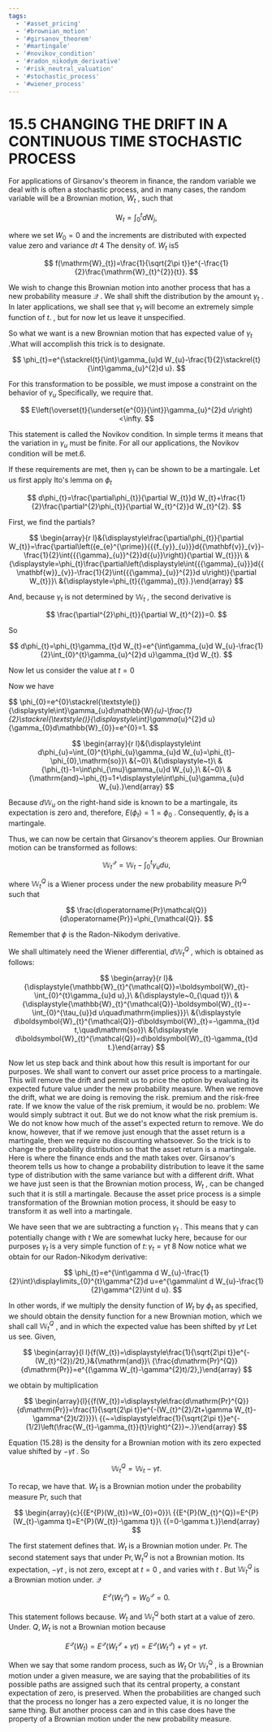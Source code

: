 ```yaml
---
tags:
  - '#asset_pricing'
  - '#brownian_motion'
  - '#girsanov_theorem'
  - '#martingale'
  - '#novikov_condition'
  - '#radon_nikodym_derivative'
  - '#risk_neutral_valuation'
  - '#stochastic_process'
  - '#wiener_process'
---
```

# 15.5 CHANGING THE DRIFT IN A CONTINUOUS TIME STOCHASTIC PROCESS

For applications of Girsanov's theorem in finance, the random variable we deal with is often a stochastic process, and in many cases, the random variable will be a Brownian motion, $\mathbf{}\mathbf{}{W}_{t}$ , such that

$$
\mathrm{W}_{t}=\int_{0}^{t}d\mathrm{W}_{j},
$$

where we set $W_{0}=0$ and the increments are distributed with expected value zero and variance $d t$ 4 The density of. $\mathbf{}\mathbf{}{W}_{t}$ is5

$$
f(\mathrm{W}_{t})=\frac{1}{\sqrt{2\pi t}}e^{-\frac{1}{2}\frac{\mathrm{W}_{t}^{2}}{t}}.
$$

We wish to change this Brownian motion into another process that has a new probability measure $\mathcal{Q}$ . We shall shift the distribution by the amount $\gamma_{t}$ . In later applications, we shall see that $\gamma_{t}$ will become an extremely simple function of $t.$ , but for now let us leave it unspecified.

So what we want is a new Brownian motion that has expected value of $\gamma_{t}$ .What will accomplish this trick is to designate.

$$
\phi_{t}=e^{\stackrel{t}{\int}\gamma_{u}d W_{u}-\frac{1}{2}\stackrel{t}{\int}\gamma_{u}^{2}d u}.
$$

For this transformation to be possible, we must impose a constraint on the behavior of $\gamma_{u}$ Specifically, we require that.

$$
E\left(\overset{t}{\underset{e^{0}}{\int}}\gamma_{u}^{2}d u\right)<\infty.
$$

This statement is called the Novikov condition. In simple terms it means that the variation in $\gamma_{u}$ must be finite. For all our applications, the Novikov condition will be met.6.

If these requirements are met, then $\gamma_{t}$ can be shown to be a martingale. Let us first apply Ito's lemma on $\phi_{t}$

$$
d\phi_{t}=\frac{\partial\phi_{t}}{\partial W_{t}}d W_{t}+\frac{1}{2}\frac{\partial^{2}\phi_{t}}{\partial W_{t}^{2}}d W_{t}^{2}.
$$

First, we find the partials?

$$
\begin{array}{r l}&{\displaystyle\frac{\partial\phi_{t}}{\partial W_{t}}=\frac{\partial\left({e_{e}^{\prime}}{{{f_{y}}_{u}}}d{{\mathbf{v}}_{v}}-\frac{1}{2}\int{{{\gamma}_{u}}^{2}}d{{u}}\right)}{\partial W_{t}}}\ &{\displaystyle=\phi_{t}\frac{\partial\left(\displaystyle\int{{{\gamma}_{u}}}d{{\mathbf{w}}_{v}}-\frac{1}{2}\int{{{\gamma}_{u}}^{2}}d u\right)}{\partial W_{t}}}\ &{\displaystyle=\phi_{t}{{\gamma}_{t}}.}\end{array}
$$

And, because $\gamma_{t}$ is not determined by $\mathbb{W}_{t}$ , the second derivative is

$$
\frac{\partial^{2}\phi_{t}}{\partial W_{t}^{2}}=0.
$$

So

$$
d\phi_{t}=\phi_{t}\gamma_{t}d W_{t}=e^{\int\gamma_{u}d W_{u}-\frac{1}{2}\int_{0}^{t}\gamma_{u}^{2}d u}\gamma_{t}d W_{t}.
$$

Now let us consider the value at $t=0$

Now we have

$$
\phi_{0}=e^{0}\stackrel{\textstyle()}{\displaystyle\int}\gamma_{u}d\mathbb{W}_{u}-\frac{1}{2}\stackrel{\textstyle()}{\displaystyle\int}\gamma_{u}^{2}d u}{\gamma_{0}d\mathbb{W}_{0}}=e^{0}=1.
$$

$$
\begin{array}{r l}&{\displaystyle\int d\phi_{u}=\int_{0}^{t}\phi_{u}\gamma_{u}d W_{u}=\phi_{t}-\phi_{0},\mathrm{so}}\ &{~0}\ &{\displaystyle~t}\ &{\phi_{t}-1=\int\phi_{\mu}\gamma_{u}d W_{u},}\ &{~0}\ &{\mathrm{and}~\phi_{t}=1+\displaystyle\int\phi_{u}\gamma_{u}d W_{u}.}\end{array}
$$

Because $d\mathbb{W}_{u}$ on the right-hand side is known to be a martingale, its expectation is zero and, therefore, $E(\phi_{t})=1=\phi_{0}$ . Consequently, $\phi_{t}$ is a martingale.

Thus, we can now be certain that Girsanov's theorem applies. Our Brownian motion can be transformed as follows:

$$
\mathbb{W}_{t}^{\mathcal{Q}}=\mathbb{W}_{t}-\int_{0}^{t}\gamma_{u}d u,
$$

where $\mathbb{W}_{t}^{Q}$ is a Wiener process under the new probability measure $\mathrm{Pr}^{\mathrm{Q}}$ such that

$$
\frac{d\operatorname{Pr}\mathcal{Q}}{d\operatorname{Pr}}=\phi_{\mathcal{Q}}.
$$

Remember that $\phi$ is the Radon-Nikodym derivative.

We shall ultimately need the Wiener differential, $d\mathbb{W}_{t}^{Q}$ , which is obtained as follows:

$$
\begin{array}{r l}&{\displaystyle{\mathbb{W}_{t}^{\mathcal{Q}}=\boldsymbol{W}_{t}-\int_{0}^{t}\gamma_{u}d u},}\ &{\displaystyle~0_{\quad t}}\ &{\displaystyle{\mathbb{W}_{t}^{\mathcal{Q}}-\boldsymbol{W}_{t}=-\int_{0}^{\tau_{u}}d u\quad\mathrm{implies}}}\ &{\displaystyle d\boldsymbol{W}_{t}^{\mathcal{Q}}-d\boldsymbol{W}_{t}=-\gamma_{t}d t,\quad\mathrm{so}}\ &{\displaystyle d\boldsymbol{W}_{t}^{\mathcal{Q}}=d\boldsymbol{W}_{t}-\gamma_{t}d t.}\end{array}
$$

Now let us step back and think about how this result is important for our purposes. We shall want to convert our asset price process to a martingale. This will remove the drift and permit us to price the option by evaluating its expected future value under the new probability measure. When we remove the drift, what we are doing is removing the risk. premium and the risk-free rate. If we know the value of the risk premium, it would be no. problem: We would simply subtract it out. But we do not know what the risk premium is. We do not know how much of the asset's expected return to remove. We do know, however, that if we remove just enough that the asset return is a martingale, then we require no discounting whatsoever. So the trick is to change the probability distribution so that the asset return is a martingale. Here is where the finance ends and the math takes over. Girsanov's theorem tells us how to change a probability distribution to leave it the same type of distribution with the same variance but with a different drift. What we have just seen is that the Brownian motion process, $\mathbf{}\mathbf{}{W}_{t}$ , can be changed such that it is still a martingale. Because the asset price process is a simple transformation of the Brownian motion process, it should be easy to transform it as well into a martingale.

We have seen that we are subtracting a function $\gamma_{t}$ . This means that y can potentially change with $t$ We are somewhat lucky here, because for our purposes $\gamma_{t}$ is a very simple function of $t\colon\gamma_{t}=\gamma t$ 8 Now notice what we obtain for our Radon-Nikodym derivative:

$$
\phi_{t}=e^{\int\gamma d W_{u}-\frac{1}{2}\int}\displaylimits_{0}^{t}\gamma^{2}d u=e^{\gamma\int d W_{u}-\frac{1}{2}\gamma^{2}\int d u}.
$$

In other words, if we multiply the density function of $\mathbf{}\mathbf{}{W}_{t}$ by $\phi_{t}$ as specified, we should obtain the density function for a new Brownian motion, which we shall call $\mathbb{W}_{t}^{Q}$ , and in which the expected value has been shifted by $\gamma t$ Let us see. Given,

$$
\begin{array}{l l}{f(W_{t})=\displaystyle\frac{1}{\sqrt{2\pi t}}e^{-(W_{t}^{2})/2t},}&{\mathrm{and}}\ {\frac{d\mathrm{Pr}^{Q}}{d\mathrm{Pr}}=e^{(\gamma W_{t}-\gamma^{2}t)/2},}\end{array}
$$

we obtain by multiplication

$$
\begin{array}{l}{{f(W_{t})=\displaystyle\frac{d\mathrm{Pr}^{Q}}{d\mathrm{Pr}}=\frac{1}{\sqrt{2\pi t}}e^{-(W_{t}^{2}/2t+\gamma W_{t}-\gamma^{2}t/2)}}}\ {{~=\displaystyle\frac{1}{\sqrt{2\pi t}}e^{-(1/2)\left(\frac{W_{t}-\gamma_{t}}{t}\right)^{2}}~.}}\end{array}
$$

Equation (15.28) is the density for a Brownian motion with its zero expected value shifted by $-\gamma t$ . So

$$
\mathbb{W}_{t}^{Q}=\mathbb{W}_{t}-\gamma t.
$$

To recap, we have that. $\mathbf{}\mathbf{}{W}_{t}$ is a Brownian motion under the probability measure Pr, such that

$$
\begin{array}{c}{{E^{P}(W_{t})=W_{0}=0}}\ {{E^{P}(W_{t}^{Q})=E^{P}(W_{t}-\gamma t)=E^{P}(W_{t})-\gamma t}}\ {{=0-\gamma t.}}\end{array}
$$

The first statement defines that. $\mathbf{}\mathbf{}{W}_{t}$ is a Brownian motion under. $\mathrm{Pr}.$ The second statement says that under $\mathrm{Pr},\mathrm{W}_{t}^{Q}$ is not a Brownian motion. Its expectation, $-\gamma t$ , is not zero, except at $t=0$ , and varies with $t$ . But $\mathbb{W}_{t}^{Q}$ is a Brownian motion under. $\mathcal{Q}$

$$
E^{\mathcal{Q}}(W_{t}^{\mathcal{Q}})=W_{0}^{\mathcal{Q}}=0.
$$

This statement follows because. $\mathbf{}\mathbf{}{W}_{t}$ and $\mathbb{W}_{t}^{\operatorname{Q}}$ both start at a value of zero. Under. $Q,W_{t}$ is not a Brownian motion because

$$
E^{\mathcal{Q}}(W_{t})=E^{\mathcal{Q}}(W_{t}^{\mathcal{Q}}+\gamma t)=E^{\mathcal{Q}}(W_{t}^{\mathcal{Q}})+\gamma t=\gamma t.
$$

When we say that some random process, such as $\mathbf{}\mathbf{}{W}_{t}$ Or $\mathbb{W}_{t}^{\operatorname{Q}}$ , is a Brownian motion under a given measure, we are saying that the probabilities of its possible paths are assigned such that its central property, a constant expectation of zero, is preserved. When the probabilities are changed such that the process no longer has a zero expected value, it is no longer the same thing. But another process can and in this case does have the property of a Brownian motion under the new probability measure.
